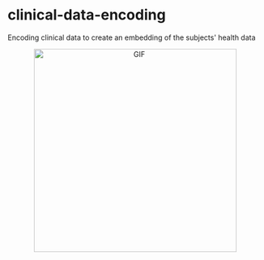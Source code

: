 # clinical-data-encoding
Encoding clinical data to create an embedding of the subjects' health data

<div align="center">
<img hight="250" width="400" alt="GIF" align="center" src="https://github.com/davide-marchi/clinical-data-encoding/blob/main/Figures/homer-simpson-fat.gif">
</div>

</br>
</br>